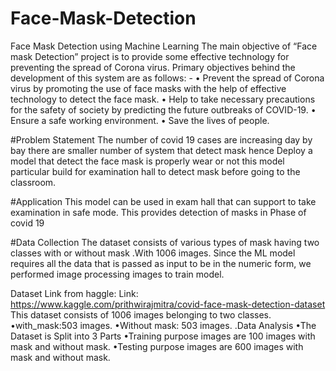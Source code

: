 # Face-Mask-Detection
Face Mask Detection using Machine Learning
The main objective of “Face mask Detection” project is to provide some effective technology for preventing the spread of Corona virus. Primary objectives behind the development of this system are as follows: - 
• Prevent the spread of Corona virus by promoting the use of face masks with the help of effective technology to detect the face mask. 
• Help to take necessary precautions for the safety of society by predicting the future outbreaks of COVID-19. 
• Ensure a safe working environment. 
• Save the lives of people.


#Problem Statement The number of covid 19 cases are increasing day by bay there are  smaller number of system that detect mask hence Deploy a model that detect the face mask is properly wear or not this model particular build for examination hall to detect mask before going to the classroom.


#Application This model can be used in exam hall that can support to take examination in safe mode. This provides detection of masks in Phase of covid 19

#Data Collection The dataset consists of various types of mask having two classes with or without mask .With 1006 images. Since the ML model requires all the data that is passed as input to be in the numeric form, we performed image processing images to train model.

Dataset Link from haggle:
Link: https://www.kaggle.com/prithwirajmitra/covid-face-mask-detection-dataset
This dataset consists of 1006 images belonging to two classes.
•with_mask:503 images.
•Without mask: 503 images.
.Data  Analysis
•The Dataset is Split into 3 Parts
•Training purpose images are 100 images with mask and without mask.
•Testing purpose images are 600 images with mask and without mask.

